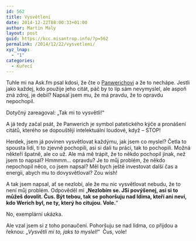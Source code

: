 ```yaml
---
id: 562
title: Vysvětlení
date: 2014-12-22T08:00:33+01:00
author: Martin Maly
layout: post
guid: https://kcc.misantrop.info/?p=562
permalink: /2014/12/22/vysvetleni/
xyz_lnap:
  - "1"
categories:
  - Kuřecí
---
```

Tuhle mi na Ask.fm psal kdosi, že čte o [Panwerichovi](https://www.misantrop.info/panwerich/) a že to nechápe. Jestli jako každej, kdo použije jeho citát, páč by to líp sám nevymyslel, ale aspoň zná zdroj, je debil? Napsal jsem mu, že má pravdu, že to opravdu nepochopil.

Dotyčný zareagoval: &#8222;Tak mi to vysvětli!&#8220;

A já tedy začal psát, že Panwerich je symbol patetického kýče a pronášení citátů, kterého se dopouštějí intelektuální loudové, když &#8211; STOP!

Herdek, jsem já povinen vysvětlovat každýmu, jak jsem co myslel? Četla to spousta lidí, ti to zjevně pochopili, asi si dali tu práci, tak to pochopili. Možná někteří špatně, ale co už. Ale má mě trápit, že to někdo pochopil jinak, než jsem to napsal? Hmmmm&#8230; opravdu? Je to můj problém, že někdo nepochopil něco, co jsem napsal? Měl bych ještě investovat další čas a energii, abych mu to dovysvětloval? Zou wish!

A tak jsem napsal, ať se nezlobí, ale že mu nic vysvětlovat nebudu, že to není můj problém. Odpověděl mi &#8222;**Nezlobím se. JSi povýšenej, asi si to můžeš dovolit. Čus. Být tebou, tak se pohoršuju nad ldima, kteří ani neví, kdo Werich byl, ne ty, který ho citujou. Vole.**&#8220;

No, exemplární ukázka.

Ale vzal jsem si z toho ponaučení. Pohoršuju se nad lidma, co přijdou a řeknou: &#8222;_Vysvětli mi to, jaks to myslel!_&#8220;  Čus, vole!
